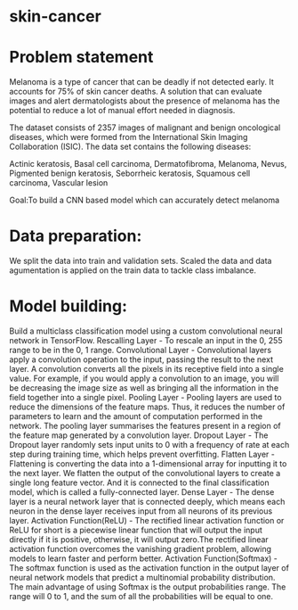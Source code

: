 # skin-cancer
# Problem statement
Melanoma is a type of cancer that can be deadly if not detected early. It accounts for 75% of skin cancer deaths. A solution that can evaluate images and alert dermatologists about the presence of melanoma has the potential to reduce a lot of manual effort needed in diagnosis.

The dataset consists of 2357 images of malignant and benign oncological diseases, which were formed from the International Skin Imaging Collaboration (ISIC).
The data set contains the following diseases:

Actinic keratosis,
Basal cell carcinoma,
Dermatofibroma,
Melanoma,
Nevus,
Pigmented benign keratosis,
Seborrheic keratosis,
Squamous cell carcinoma,
Vascular lesion

Goal:To build a CNN based model which can accurately detect melanoma

# Data preparation:
We split the data into train and validation sets. Scaled the data and data agumentation is applied on the train data to tackle class imbalance.

# Model building:
Build a multiclass classification model using a custom convolutional neural network in TensorFlow.
Rescalling Layer - To rescale an input in the 0, 255 range to be in the 0, 1 range.
Convolutional Layer - Convolutional layers apply a convolution operation to the input, passing the result to the next layer. A convolution converts all the pixels in its receptive field into a single value. For example, if you would apply a convolution to an image, you will be decreasing the image size as well as bringing all the information in the field together into a single pixel.
Pooling Layer - Pooling layers are used to reduce the dimensions of the feature maps. Thus, it reduces the number of parameters to learn and the amount of computation performed in the network. The pooling layer summarises the features present in a region of the feature map generated by a convolution layer.
Dropout Layer - The Dropout layer randomly sets input units to 0 with a frequency of rate at each step during training time, which helps prevent overfitting.
Flatten Layer - Flattening is converting the data into a 1-dimensional array for inputting it to the next layer. We flatten the output of the convolutional layers to create a single long feature vector. And it is connected to the final classification model, which is called a fully-connected layer.
Dense Layer - The dense layer is a neural network layer that is connected deeply, which means each neuron in the dense layer receives input from all neurons of its previous layer.
Activation Function(ReLU) - The rectified linear activation function or ReLU for short is a piecewise linear function that will output the input directly if it is positive, otherwise, it will output zero.The rectified linear activation function overcomes the vanishing gradient problem, allowing models to learn faster and perform better.
Activation Function(Softmax) - The softmax function is used as the activation function in the output layer of neural network models that predict a multinomial probability distribution. The main advantage of using Softmax is the output probabilities range. The range will 0 to 1, and the sum of all the probabilities will be equal to one.




